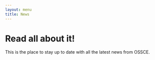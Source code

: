 ```yaml
---
layout: menu
title: News
---
```

# Read all about it!
This is the place to stay up to date with all the latest news from OSSCE.